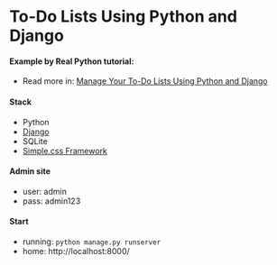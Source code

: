 # To-Do Lists Using Python and Django

#### Example by Real Python tutorial:
- Read more in: [Manage Your To-Do Lists Using Python and Django](https://realpython.com/django-todo-lists)

#### Stack
- Python
- [Django](https://www.djangoproject.com/)
- SQLite
- [Simple.css Framework](https://simplecss.org/)

#### Admin site
- user: admin
- pass: admin123

#### Start
- running: `python manage.py runserver`
- home: http://localhost:8000/
